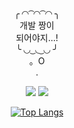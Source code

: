 <div align="center">
  
  ╭ ◜◝ ͡ ◜◝ ͡  ◜◝ ╮<br />
      개발 짱이 <br />
     되어야지...!<br />
   ╰ ◟◞ ͜  ◟ ͜   ◟◞ ╯ <br />
                    。O <br />
    .
                        
![](https://static.wikia.nocookie.net/pokemon/images/9/96/%EB%8F%84%ED%8A%B8_6XY_446.gif/revision/latest?cb=20140105055134&path-prefix=ko)
    <a href="https://velog.io/@ovzip"><img src="https://img.shields.io/badge/Velog-20C997?style=flat-square&logo=Velog&logoColor=white"/></a>
  

[![Top Langs](https://github-readme-stats.vercel.app/api/top-langs/?username=quokka-eating-carrots&layout=compact)](https://github.com/anuraghazra/github-readme-stats)
</div>
